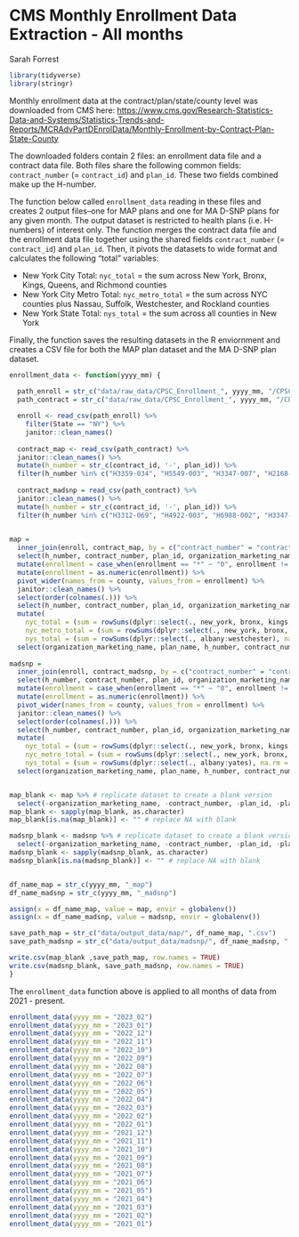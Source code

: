 CMS Monthly Enrollment Data Extraction - All months
================
Sarah Forrest

``` r
library(tidyverse)
library(stringr)
```

Monthly enrollment data at the contract/plan/state/county level was
downloaded from CMS here:
<https://www.cms.gov/Research-Statistics-Data-and-Systems/Statistics-Trends-and-Reports/MCRAdvPartDEnrolData/Monthly-Enrollment-by-Contract-Plan-State-County>

The downloaded folders contain 2 files: an enrollment data file and a
contract data file. Both files share the following common fields:
`contract_number` (= `contract_id`) and `plan_id`. These two fields
combined make up the H-number.

The function below called `enrollment_data` reading in these files and
creates 2 output files–one for MAP plans and one for MA D-SNP plans for
any given month. The output dataset is restricted to health plans
(i.e. H-numbers) of interest only. The function merges the contract data
file and the enrollment data file together using the shared fields
`contract_number` (= `contract_id`) and `plan_id`. Then, it pivots the
datasets to wide format and calculates the following “total” variables:

-   New York City Total: `nyc_total` = the sum across New York, Bronx,
    Kings, Queens, and Richmond counties
-   New York City Metro Total: `nyc_metro_total` = the sum across NYC
    counties plus Nassau, Suffolk, Westchester, and Rockland counties
-   New York State Total: `nys_total` = the sum across all counties in
    New York

Finally, the function saves the resulting datasets in the R enviornment
and creates a CSV file for both the MAP plan dataset and the MA D-SNP
plan dataset.

``` r
enrollment_data <- function(yyyy_mm) {
  
  path_enroll = str_c("data/raw_data/CPSC_Enrollment_", yyyy_mm, "/CPSC_Enrollment_Info_", yyyy_mm, ".csv")
  path_contract = str_c("data/raw_data/CPSC_Enrollment_", yyyy_mm, "/CPSC_Contract_Info_", yyyy_mm, ".csv")

  enroll <- read_csv(path_enroll) %>%
    filter(State == "NY") %>%
    janitor::clean_names()
  
  contract_map <- read_csv(path_contract) %>%
  janitor::clean_names() %>%
  mutate(h_number = str_c(contract_id, '-', plan_id)) %>%
  filter(h_number %in% c("H3359-034", "H5549-003", "H3347-007", "H2168-002", "H6988-004", "H5599-003", "H0034-002", "H1732-001", "H5992-007", "H6776-002", "H4922-010", "H0423-007", "H5599-008"))
  
  contract_madsnp = read_csv(path_contract) %>%
  janitor::clean_names() %>%
  mutate(h_number = str_c(contract_id, '-', plan_id)) %>%
  filter(h_number %in% c("H3312-069", "H4922-003", "H6988-002", "H3347-002", "H3330-042", "H5991-010", "H8432-007", "H8432-028", "H1732-003", "H0034-001", "H3359-021", "H3533-034", "H5970-026", "H0423-001", "H5992-008", "H0271-060", "H3387-014", "H3387-015", "H2168-001", "H2168-003","H5549-011", "H5599-001"))
  

map = 
  inner_join(enroll, contract_map, by = c("contract_number" = "contract_id", "plan_id" = "plan_id")) %>%
  select(h_number, contract_number, plan_id, organization_marketing_name, plan_name, plan_type, county, enrollment) %>%
  mutate(enrollment = case_when(enrollment == "*" ~ "0", enrollment != "*" ~ enrollment)) %>%
  mutate(enrollment = as.numeric(enrollment)) %>%
  pivot_wider(names_from = county, values_from = enrollment) %>%
  janitor::clean_names() %>%
  select(order(colnames(.))) %>%
  select(h_number, contract_number, plan_id, organization_marketing_name, plan_name, plan_type, everything()) %>%
  mutate(
    nyc_total = (sum = rowSums(dplyr::select(., new_york, bronx, kings, queens, richmond), na.rm = TRUE)),
    nyc_metro_total = (sum = rowSums(dplyr::select(., new_york, bronx, kings, queens, richmond, nassau, suffolk, westchester, rockland), na.rm = TRUE)),
    nys_total = (sum = rowSums(dplyr::select(., albany:westchester), na.rm = TRUE))) %>% # only to westchester here rather than yates because files from 2021 and earlier don't have a column for yates
  select(organization_marketing_name, plan_name, h_number, contract_number, plan_id, plan_type, nyc_total, nyc_metro_total, nys_total, everything())
        
madsnp = 
  inner_join(enroll, contract_madsnp, by = c("contract_number" = "contract_id", "plan_id" = "plan_id")) %>%
  select(h_number, contract_number, plan_id, organization_marketing_name, plan_name, plan_type, county, enrollment) %>%
  mutate(enrollment = case_when(enrollment == "*" ~ "0", enrollment != "*" ~ enrollment)) %>%
  mutate(enrollment = as.numeric(enrollment)) %>%
  pivot_wider(names_from = county, values_from = enrollment) %>%
  janitor::clean_names() %>%
  select(order(colnames(.))) %>%
  select(h_number, contract_number, plan_id, organization_marketing_name, plan_name, plan_type, everything()) %>%
  mutate(
    nyc_total = (sum = rowSums(dplyr::select(., new_york, bronx, kings, queens, richmond), na.rm = TRUE)),
    nyc_metro_total = (sum = rowSums(dplyr::select(., new_york, bronx, kings, queens, richmond, nassau, suffolk, westchester, rockland), na.rm = TRUE)),
    nys_total = (sum = rowSums(dplyr::select(., albany:yates), na.rm = TRUE))) %>%
  select(organization_marketing_name, plan_name, h_number, contract_number, plan_id, plan_type, nyc_total, nyc_metro_total, nys_total, everything())


map_blank <- map %>% # replicate dataset to create a blank version
  select(-organization_marketing_name, -contract_number, -plan_id, -plan_type) # select only necessary variables
map_blank <- sapply(map_blank, as.character) 
map_blank[is.na(map_blank)] <- "" # replace NA with blank

madsnp_blank <- madsnp %>% # replicate dataset to create a blank version
  select(-organization_marketing_name, -contract_number, -plan_id, -plan_type) # select only necessary variables
madsnp_blank <- sapply(madsnp_blank, as.character) 
madsnp_blank[is.na(madsnp_blank)] <- "" # replace NA with blank


df_name_map = str_c(yyyy_mm, "_map")
df_name_madsnp = str_c(yyyy_mm, "_madsnp")

assign(x = df_name_map, value = map, envir = globalenv())
assign(x = df_name_madsnp, value = madsnp, envir = globalenv())

save_path_map = str_c("data/output_data/map/", df_name_map, ".csv")
save_path_madsnp = str_c("data/output_data/madsnp/", df_name_madsnp, ".csv")

write.csv(map_blank ,save_path_map, row.names = TRUE)
write.csv(madsnp_blank, save_path_madsnp, row.names = TRUE)
}
```

The `enrollment_data` function above is applied to all months of data
from 2021 - present.

``` r
enrollment_data(yyyy_mm = "2023_02")
enrollment_data(yyyy_mm = "2023_01")
enrollment_data(yyyy_mm = "2022_12")
enrollment_data(yyyy_mm = "2022_11")
enrollment_data(yyyy_mm = "2022_10")
enrollment_data(yyyy_mm = "2022_09")
enrollment_data(yyyy_mm = "2022_08")
enrollment_data(yyyy_mm = "2022_07")
enrollment_data(yyyy_mm = "2022_06")
enrollment_data(yyyy_mm = "2022_05")
enrollment_data(yyyy_mm = "2022_04")
enrollment_data(yyyy_mm = "2022_03")
enrollment_data(yyyy_mm = "2022_02")
enrollment_data(yyyy_mm = "2022_01")
enrollment_data(yyyy_mm = "2021_12")
enrollment_data(yyyy_mm = "2021_11")
enrollment_data(yyyy_mm = "2021_10")
enrollment_data(yyyy_mm = "2021_09")
enrollment_data(yyyy_mm = "2021_08")
enrollment_data(yyyy_mm = "2021_07")
enrollment_data(yyyy_mm = "2021_06")
enrollment_data(yyyy_mm = "2021_05")
enrollment_data(yyyy_mm = "2021_04")
enrollment_data(yyyy_mm = "2021_03")
enrollment_data(yyyy_mm = "2021_02")
enrollment_data(yyyy_mm = "2021_01")
```
